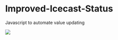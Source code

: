 # Improved-Icecast-Status
Javascript to automate value updating

![](https://scrxtchy.github.io/docs-images/icecast/readme.png)
